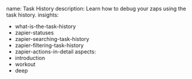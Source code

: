name: Task History
description: Learn how to debug your zaps using the task history.
insights:
  - what-is-the-task-history
  - zapier-statuses
  - zapier-searching-task-history
  - zapier-filtering-task-history
  - zapier-actions-in-detail
aspects:
  - introduction
  - workout
  - deep
